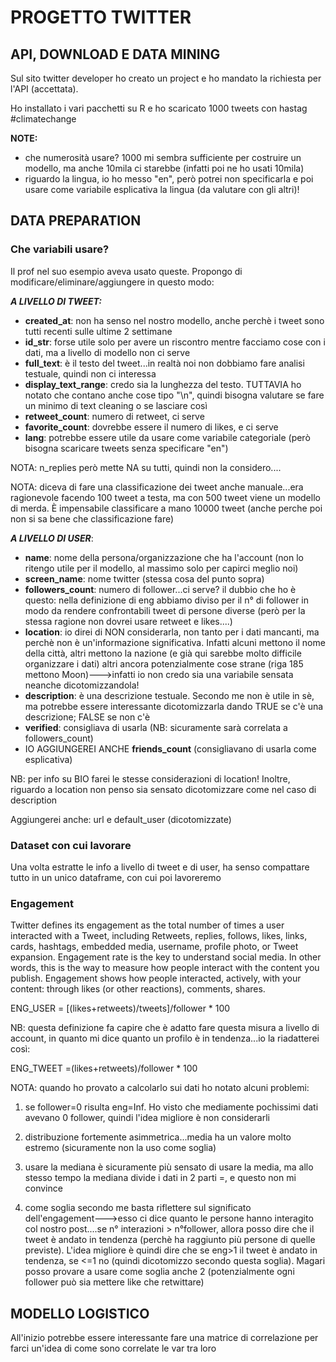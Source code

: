 # PROGETTO TWITTER
## API, DOWNLOAD E DATA MINING
Sul sito twitter developer ho creato un project e ho mandato la richiesta per l'API (accettata).

Ho installato i vari pacchetti su R e ho scaricato 1000 tweets con hastag #climatechange

**NOTE:**
- che numerosità usare? 1000 mi sembra sufficiente per costruire un modello, ma anche 10mila ci starebbe (infatti poi ne ho usati 10mila)
- riguardo la lingua, io ho messo "en", però potrei non specificarla e poi usare come variabile esplicativa la lingua (da valutare con gli altri)!

## DATA PREPARATION
### Che variabili usare?
Il prof nel suo esempio aveva usato queste. Propongo di modificare/eliminare/aggiungere in questo modo:

***A LIVELLO DI TWEET:***
- **created_at**: non ha senso nel nostro modello, anche perchè i tweet sono tutti recenti sulle ultime 2 settimane
- **id_str**: forse utile solo per avere un riscontro mentre facciamo cose con i dati, ma a livello di modello non ci serve
- **full_text**: è il testo del tweet...in realtà noi non dobbiamo fare analisi testuale, quindi non ci interessa
- **display_text_range**: credo sia la lunghezza del testo. TUTTAVIA ho notato che contano anche cose tipo "\n", quindi bisogna valutare se fare un minimo di text cleaning o se lasciare così
- **retweet_count**: numero di retweet, ci serve
- **favorite_count**: dovrebbe essere il numero di likes, e ci serve
- **lang**: potrebbe essere utile da usare come variabile categoriale (però bisogna scaricare tweets senza specificare "en")

NOTA: n_replies però mette NA su tutti, quindi non la considero....

NOTA: diceva di fare una classificazione dei tweet anche manuale...era ragionevole facendo 100 tweet a testa, ma con 500 tweet viene un modello di merda. È impensabile classificare a mano 10000 tweet (anche perche poi non si sa bene che classificazione fare)

***A LIVELLO DI USER***:
- **name**: nome della persona/organizzazione che ha l'account (non lo ritengo utile per il modello, al massimo solo per capirci meglio noi)
- **screen_name**: nome twitter (stessa cosa del punto sopra)
- **followers_count**: numero di follower...ci serve? il dubbio che ho è questo: nella definizione di eng abbiamo diviso per il n° di follower in modo da rendere confrontabili tweet di persone diverse (però per la stessa ragione non dovrei usare retweet e likes....)
- **location**: io direi di NON considerarla, non tanto per i dati mancanti, ma perchè non è un'informazione significativa. Infatti alcuni mettono il nome della città, altri mettono la nazione (e già qui sarebbe molto difficile organizzare i dati) altri ancora potenzialmente cose strane (riga 185 mettono Moon)--->infatti io non credo sia una variabile sensata neanche dicotomizzandola!
- **description**: è una descrizione testuale. Secondo me non è utile in sè, ma potrebbe essere interessante dicotomizzarla dando TRUE se c'è una descrizione; FALSE se non c'è
- **verified**: consigliava di usarla (NB: sicuramente sarà correlata a followers_count)
- IO AGGIUNGEREI ANCHE **friends_count** (consigliavano di usarla come esplicativa)

NB: per info su BIO farei le stesse considerazioni di location! Inoltre, riguardo a location non penso sia sensato dicotomizzare come nel caso di description

Aggiungerei anche: url e default_user (dicotomizzate)

### Dataset con cui lavorare
Una volta estratte le info a livello di tweet e di user, ha senso compattare tutto in un unico dataframe, con cui poi lavoreremo

### Engagement
Twitter defines its engagement as the total number of times a user interacted with a Tweet, including Retweets, replies, follows, likes, links, cards, hashtags, embedded media, username, profile photo, or Tweet expansion. Engagement rate is the key to understand social media. In other words, this is the way to measure how people interact with the content you publish.
Engagement shows how people interacted, actively, with your content: through likes (or other reactions), comments, shares.

ENG_USER = [(likes+retweets)/tweets]/follower * 100

NB: questa definizione fa capire che è adatto fare questa misura a livello di account, in quanto mi dice quanto un profilo è in tendenza...io la riadatterei così:

ENG_TWEET =(likes+retweets)/follower * 100

NOTA: quando ho provato a calcolarlo sui dati ho notato alcuni problemi:

1) se follower=0 risulta eng=Inf. Ho visto che mediamente pochissimi dati avevano 0 follower, quindi l'idea migliore è non considerarli

2) distribuzione fortemente asimmetrica...media ha un valore molto estremo (sicuramente non la uso come soglia)

3) usare la mediana è sicuramente più sensato di usare la media, ma allo stesso tempo la mediana divide i dati in 2 parti =, e questo non mi convince

4) come soglia secondo me basta riflettere sul significato dell'engagement--->esso ci dice quanto le persone hanno interagito col nostro post....se n° interazioni > n°follower, allora posso dire che il tweet è andato in tendenza (perchè ha raggiunto più persone di quelle previste). L'idea migliore è quindi dire che se eng>1 il tweet è andato in tendenza, se <=1 no (quindi dicotomizzo secondo questa soglia). Magari posso provare a usare come soglia anche 2 (potenzialmente ogni follower può sia mettere like che retwittare)

## MODELLO LOGISTICO
All'inizio potrebbe essere interessante fare una matrice di correlazione per farci un'idea di come sono correlate le var tra loro

